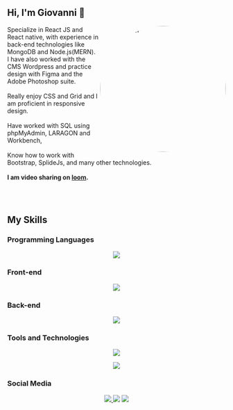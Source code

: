 
<!-- Introduction -->
## Hi, I'm Giovanni 👋
<div>
  <kbd>
  <img src="https://media.giphy.com/media/Tf3fPureumpd9en03K/giphy.gif" align="right" width="290" alt="Hello GIF" style="border-radius:50%">
  </kbd>
    
  <p align="left" max-width="100px">Specialize in React JS and React native, with experience in back-end technologies like MongoDB and Node.js(MERN). I have also worked with the CMS Wordpress and practice design with Figma and the Adobe Photoshop suite.<br><br>Really enjoy CSS and Grid and I am proficient in responsive design. <br><br> Have worked with SQL using phpMyAdmin, LARAGON and Workbench,<br> <br> Know how to work with Bootstrap, SplideJs, and many other technologies. <br><br> <b>I am video sharing on <a href="https://www.loom.com/share/5e672268f71d495ea6b03a134a1c5c95">loom</a>. </b></p>
</div>

<br><br>

## My Skills

### Programming Languages

<p align="center">
  <img src="https://skillicons.dev/icons?i=js,php,py" />
</p>

### Front-end

<p align="center">
  <img src="https://skillicons.dev/icons?i=react,html,css,bootstrap" />
</p>

### Back-end

<p align="center">
  <img src="https://skillicons.dev/icons?i=nodejs,mongodb,mysql" />
</p>

### Tools and Technologies

<p align="center">
  <img src="https://skillicons.dev/icons?i=figma,ps,wordpress,regex,postman" />
</p>

<p align="center">
  <img src="https://skillicons.dev/icons?i=codepen,vscode,php,py,powershell,xd" />
</p>

### Social Media

<p align="center">
  <a href="https://linkedin.com/in/giovanni-zoppis/">
    <img src="https://skillicons.dev/icons?i=linkedin" />
  </a>
    <img src="https://skillicons.dev/icons?i=instagram" />
    <img src="https://skillicons.dev/icons?i=stackoverflow" />
</p>

